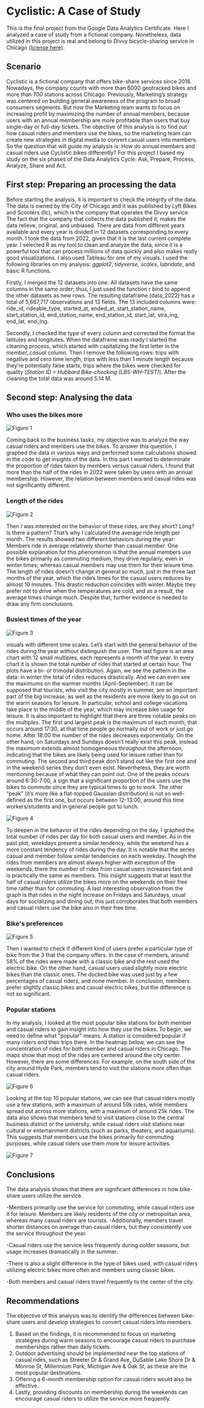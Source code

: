 # Cyclistic: A Case of Study

This is the final project from the Google Data Analytics Certificate. Here I analyzed a case of study from a fictional company. Nonetheless, data utilized in this project is real and belong to Divvy bicycle-sharing service in Chicago [(license here)](https://ride.divvybikes.com/data-license-agreement). 

## Scenario
Cyclistic is a fictional company that offers bike-share services since 2016. Nowadays, the company counts with more than 6000 geotracked bikes and more than 700 stations across Chicago. Previously, Marketing’s strategy was centered on building general awareness of the program to broad consumers segments. But now the Marketing team wants to focus on increasing profit by maximizing the number of annual members, because users with an annual membership are more profitable than users that buy single-day or full-day tickets.
The objective of this analysis is to find out how casual riders and members use the bikes, so the marketing team can create new strategies in digital media to convert casual users into members. So the question that will guide my analysis is: How do annual members and casual riders use Cyclistic bikes differently?
For this project I based my study on the six phases of the Data Analytics Cycle: Ask, Prepare, Process, Analyze, Share and Act.


## First step: Preparing an processing the data
Before starting the analysis, it is important to check the integrity of the data. The data is owned by the City of Chicago and it was published by Lyft Bikes and Scooters (llc), which is the company that operates the Divvy service. The fact that the company that collects the data published it, makes the data relieve, original, and unbiased. 
There are data from different years available and every year is divided in 12 datasets corresponding to every month. I took the data from 2022, given that it is the last current complete year.
I selected R as my tool to clean and analyze the data, since it is a powerful tool that can process millions of data quickly and also makes really good visualizations. I also used Tableau for one of my visuals. I used the following libraries on my analysis: *ggplot2*, *tidyverse*, *scales*, *lubridate*, and basic R functions.  

Firstly, I merged the 12 datasets into one. All datasets have the same columns in the same order; thus, I just used the function r bind to append the other datasets as new rows. The resulting dataframe (data_2022) has a total of 5,667,717 observations and 13 fields. The 13 included columns were: ride_id, rideable_type, started_at, ended_at, start_station_name, start_station_id, end_station_name, end_station_id, start_lat, stra_lng, end_lat, end_lng.

Secondly, I checked the type of every column and corrected the format the latitutes and longitutes. When the dataframe was ready I started the cleaning process, which started with capitalizing the first letter in the *member_casual* column. Then I remove the following rows: trips with negative and cero time length, trips with less than 1 minute length because they’re potentially false starts, trips where the bikes were checked for quality (*Station ID = Hubbard Bike-checking (LBS-WH-TEST)*). After the cleaning the total data was around 5.14 M.


## Second step: Analysing the data


### Who uses the bikes more

![Figure 1](/g_total_rides.png)

Coming back to the business tasks, my objective was to analyze the way casual riders and members use the bikes. To answer this question, I graphed the data in various ways and performed some calculations showed in the code to get insights of the data.
In this part I wanted to determinate the proportion of rides taken by members versus casual riders. I found that more than the half of the rides in 2022 were taken by users with an annual membership. However, the relation between members and casual rides was not significantly different.

### Length of the rides


![Figure 2](/g_avg_ride_length.png)


Then I was interested on the behavior of these rides, are they short? Long? Is there a pattern? That’s why I calculated the average ride length per month. The results showed two different behaviors during the year: Members ride in average relatively shorter than casual member. One possible explanation for this phenomenon is that the annual members use the bikes primarily as commuting medium, they drive regularly, even in winter times; whereas casual members may use them for their leisure time. The length of rides doesn’t change in general so much, just in the three last months of the year, which the ride’s times for the casual users reduces by almost 10 minutes. This drastic reduction coincides with winter. Maybe they prefer not to drive when the temperatures are cold, and as a result, the average times change much. Despite that, further evidence is needed to draw any firm conclusions. 


### Busiest times of the year

![Figure 3](/g_busiest_months.png)


visuals with different time scales.
Let’s start with the general behavior of the rides during the year without distinguish the user. The last figure is an area chart with 12 small multiples, each represents a month of the year. In every chart it is shown the total number of rides that started at certain hour. The plots have a bi- or trimodal distribution. Again, we see the pattern in the data: in winter the total of rides reduces drastically. And we can even see the maximums on the warmer months (April-September). It can be supposed that tourists, who visit the city mostly in summer, are an important part of the big increase, as well as the residents are more likely to go out on the warm seasons for leisure. In particular, school and college vacations take place in the middle of the year, which may increase bike usage for leisure.
It is also important to highlight that there are three notable peaks on the multiples. The first and largest peak is the maximum of each month, that occurs around 17:30, at that time people go normally out of work or just go home. After 18:00 the number of the rides decreases exponentially.  On the other hand, on Saturdays and Sundays doesn’t really exist this peak, instead the maximum extends almost homogeneous throughout the afternoon, indicating that the bikes are likely being used for leisure rather than for commuting.
The second and third peak don’t stand out like the first one and in the weekend series they don’t even exist. Nevertheless, they are worth mentioning because of what they can point out. One of the peaks occurs around 6:30-7:00, a sign that a significant proportion of the users use the bikes to commute since they are typical times to go to work. The other “peak” (it’s more like a flat-topped Gaussian distribution) is not so well-defined as the first one, but occurs between 12-13:00, around this time workers/students and in general people got to lunch.

![Figure 4](/g_busiest_days_member.png)

To deepen in the behavior of the rides depending on the day, I graphed the total number of rides per day for both casual users and member. As in the past plot, weekdays present a similar tendency, while the weekend has a more constant tendency of rides during the day. It is notable that the series casual and member follow similar tendencies on each weekday. Though the rides from members are almost always higher with exception of the weekends, there the number of rides from casual users increases fast and is practically the same as members. This insight suggests that at least the half of casual riders utilize the bikes more on the weekends on their free time rather than for commuting. A last interesting observation from the graph is that rides in the night increase on Fridays and Saturdays, usual days for socializing and dining out, this just corroborates that both members and casual riders use the bike also in their free time.


### Bike's preferences

![Figure 5](/g_type_bike.png)

Then I wanted to check if different kind of users prefer a particular type of bike from the 3 that the company offers. In the case of members, around 58% of the rides were made with a classic bike and the rest used the electric bike. On the other hand, casual users used slightly more electric bikes than the classic ones. The docked bike was used just by a few percentages of casual riders, and none member. In conclusion, members prefer slightly classic bikes and casual electric bikes, but the difference is not so significant.

### Popular stations

In my analysis, I looked at the most popular bike stations for both member and casual riders to gain insight into how they use the bikes. To begin, we need to define what "popular" means. A station is considered popular if many riders end their trips there. In the heatmap below, we can see the concentration of rides for both member and casual riders in Chicago. The maps show that most of the rides are centered around the city center. However, there are some differences. For example, on the south side of the city around Hyde Park, members tend to visit the stations more often than casual riders.

![Figure 6](/g_end_stations_member_casual.png)

Looking at the top 10 popular stations, we can see that casual riders mostly use a few stations, with a maximum of around 59k rides, while members spread out across more stations, with a maximum of around 25k rides. The data also shows that members tend to visit stations close to the central business district or the university, while casual riders visit stations near cultural or entertainment districts (such as parks, theaters, and aquariums). This suggests that members use the bikes primarily for commuting purposes, while casual riders use them more for leisure activities.

![Figure 7](/TOP10.png)


## Conclusions

The data analysis shows that there are significant differences in how bike-share users utilize the service. 

-Members primarily use the service for commuting, while casual riders use it for leisure. Members are likely residents of the city or metropolitan area, whereas many casual riders are tourists. 
-Additionally, members travel shorter distances on average than casual riders, but they consistently use the service throughout the year. 

-Casual riders use the service less frequently during colder seasons, but usage increases dramatically in the summer. 

-There is also a slight difference in the type of bikes used, with casual riders utilizing electric bikes more often and members using classic bikes. 

-Both members and casual riders travel frequently to the center of the city.

## Recommendations

The objective of this analysis was to identify the differences between bike-share users and develop strategies to convert casual riders into members. 
1. Based on the findings, it is recommended to focus on marketing strategies during warm seasons to encourage casual riders to purchase memberships rather than daily tickets. 
2. Outdoor advertising should be implemented near the top stations of casual rides, such as Streeter Dr & Grand Ave, DuSable Lake Shore Dr & Monroe St, Millennium Park, Michigan Ave & Oak St, as these are the most popular destinations. 
3. Offering a 6-month membership option for casual riders would also be effective. 
4. Lastly, providing discounts on membership during the weekends can encourage casual riders to utilize the service more frequently.








